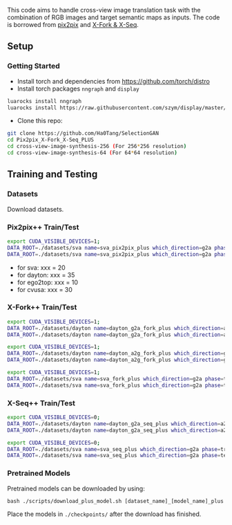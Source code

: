 This code aims to handle cross-view image translation task with the combination of RGB images and target semantic maps as inputs.
The code is borrowed from [pix2pix](https://github.com/phillipi/pix2pix) and [X-Fork & X-Seq](https://github.com/kregmi/cross-view-image-synthesis). 

## Setup

### Getting Started
- Install torch and dependencies from https://github.com/torch/distro
- Install torch packages `nngraph` and `display`
```bash
luarocks install nngraph
luarocks install https://raw.githubusercontent.com/szym/display/master/display-scm-0.rockspec
```
- Clone this repo:
```bash
git clone https://github.com/Ha0Tang/SelectionGAN
cd Pix2pix_X-Fork_X-Seq_PLUS
cd cross-view-image-synthesis-256 (For 256*256 resolution)
cd cross-view-image-synthesis-64 (For 64*64 resolution)
```

## Training and Testing
### Datasets
Download datasets.

### Pix2pix++ Train/Test
```bash
export CUDA_VISIBLE_DEVICES=1;
DATA_ROOT=./datasets/sva name=sva_pix2pix_plus which_direction=g2a phase=train niter=xxx th train_pix2pix.lua;
DATA_ROOT=./datasets/sva name=sva_pix2pix_plus which_direction=g2a phase=test which_epoch=xxx th test_pix2pix.lua;
```
- for sva: xxx = 20
- for dayton: xxx = 35
- for ego2top: xxx = 10
- for cvusa: xxx = 30

### X-Fork++ Train/Test
```bash
export CUDA_VISIBLE_DEVICES=1;
DATA_ROOT=./datasets/dayton name=dayton_g2a_fork_plus which_direction=a2g phase=train niter=35 th train_fork.lua;
DATA_ROOT=./datasets/dayton name=dayton_g2a_fork_plus which_direction=a2g phase=test which_epoch=35 th test_fork.lua;

export CUDA_VISIBLE_DEVICES=1;
DATA_ROOT=./datasets/dayton name=dayton_a2g_fork_plus which_direction=g2a phase=train niter=35 th train_fork.lua;
DATA_ROOT=./datasets/dayton name=dayton_a2g_fork_plus which_direction=g2a phase=test which_epoch=35 th test_fork.lua;

export CUDA_VISIBLE_DEVICES=1;
DATA_ROOT=./datasets/sva name=sva_fork_plus which_direction=g2a phase=train niter=20 th train_fork.lua;
DATA_ROOT=./datasets/sva name=sva_fork_plus which_direction=g2a phase=test which_epoch=20 th test_fork.lua;
```

### X-Seq++ Train/Test
```bash
export CUDA_VISIBLE_DEVICES=0;
DATA_ROOT=./datasets/dayton name=dayton_g2a_seq_plus which_direction=a2g phase=train niter=35 th train_seq.lua;
DATA_ROOT=./datasets/dayton name=dayton_g2a_seq_plus which_direction=a2g phase=test which_epoch=35 th test_seq.lua;

export CUDA_VISIBLE_DEVICES=0;
DATA_ROOT=./datasets/sva name=sva_seq_plus which_direction=g2a phase=train niter=20 th train_seq.lua;
DATA_ROOT=./datasets/sva name=sva_seq_plus which_direction=g2a phase=test which_epoch=20 th test_seq.lua;
```

### Pretrained Models
Pretrained models can be downloaded by using:
```
bash ./scripts/download_plus_model.sh [dataset_name]_[model_name]_plus
```
Place the models in `./checkpoints/` after the download has finished.
